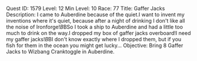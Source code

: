 Quest ID: 1579
Level: 12
Min Level: 10
Race: 77
Title: Gaffer Jacks
Description: I came to Auberdine because of the quiet.I want to invent my inventions where it's quiet, because after a night of drinking I don't like all the noise of Ironforge!$B$BSo I took a ship to Auberdine and had a little too much to drink on the way.I dropped my box of gaffer jacks overboard!I need my gaffer jacks!$B$BI don't know exactly where I dropped them, but if you fish for them in the ocean you might get lucky...
Objective: Bring 8 Gaffer Jacks to Wizbang Cranktoggle in Auberdine.
